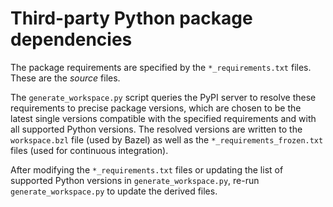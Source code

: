 Third-party Python package dependencies
=======================================

The package requirements are specified by the `*_requirements.txt` files.  These
are the *source* files.

The `generate_workspace.py` script queries the PyPI server to resolve these
requirements to precise package versions, which are chosen to be the latest
single versions compatible with the specified requirements and with all
supported Python versions.  The resolved versions are written to the
`workspace.bzl` file (used by Bazel) as well as the `*_requirements_frozen.txt`
files (used for continuous integration).

After modifying the `*_requirements.txt` files or updating the list of supported
Python versions in `generate_workspace.py`, re-run `generate_workspace.py` to
update the derived files.
